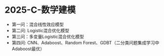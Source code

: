 # 2025-C-数学建模
- 第一问：混合线性效应模型
- 第二问: Logistic混合优化模型
- 第三问：多变量Logistic混合优化模型
- 第四问: CNN、Adaboost、Random Forest、GDBT（二分类问题集成学习中Adaboost最优）
